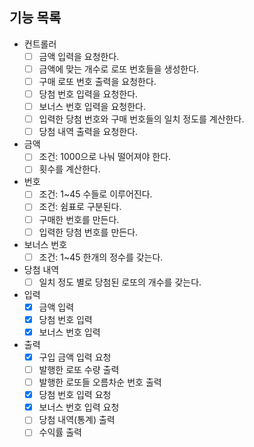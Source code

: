 ## 기능 목록
- 컨트롤러
    - [ ] 금액 입력을 요청한다.
    - [ ] 금액에 맞는 개수로 로또 번호들을 생성한다.
    - [ ] 구매 로또 번호 출력을 요청한다.
    - [ ] 당첨 번호 입력을 요청한다.
    - [ ] 보너스 번호 입력을 요청한다.
    - [ ] 입력한 당첨 번호와 구매 번호들의 일치 정도를 계산한다.
    - [ ] 당첨 내역 출력을 요청한다.
- 금액
    - [ ] 조건: 1000으로 나눠 떨어져야 한다.
    - [ ] 횟수를 계산한다.
- 번호
    - [ ] 조건: 1~45 수들로 이루어진다.
    - [ ] 조건: 쉼표로 구분된다.
    - [ ] 구매한 번호를 만든다.
    - [ ] 입력한 당첨 번호를 만든다.
- 보너스 번호
    - [ ] 조건: 1~45 한개의 정수를 갖는다.
- 당첨 내역
    - [ ] 일치 정도 별로 당첨된 로또의 개수를 갖는다.
- 입력
    - [X] 금액 입력
    - [X] 당첨 번호 입력
    - [X] 보너스 번호 입력
- 출력
    - [X] 구입 금액 입력 요청
    - [ ] 발행한 로또 수량 출력
    - [ ] 발행한 로또들 오름차순 번호 출력
    - [X] 당첨 번호 입력 요청
    - [X] 보너스 번호 입력 요청
    - [ ] 당첨 내역(통계) 출력
    - [ ] 수익률 출력